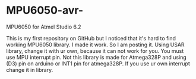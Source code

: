 # MPU6050-avr-
MPU6050 for Atmel Studio 6.2

This is my first repository on GitHub but I noticed that it's hard to find working MPU6050 library. I made it work. So I am posting it. Using USAR library, change it with ur own, because it can not work for you. You must use MPU interrupt pin. Not this library is made for Atmega328P and using (D3) pin on arduino or INT1 pin for atmega328P. If you use ur own interrupt change it in library.
